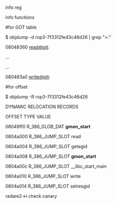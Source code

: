 info reg

info functions

#for GOT table

$ objdump -d rop3-7f3312fe43c46d26 | grep ">:"

08048360 <read@plt>:

...

...

080483a0 <write@plt>:


#for offset

$ objdump -R rop3-7f3312fe43c46d26


DYNAMIC RELOCATION RECORDS

OFFSET   TYPE              VALUE

08049ff0 R_386_GLOB_DAT    __gmon_start__

0804a000 R_386_JUMP_SLOT   read

0804a004 R_386_JUMP_SLOT   getegid

0804a008 R_386_JUMP_SLOT   __gmon_start__

0804a00c R_386_JUMP_SLOT   __libc_start_main

0804a010 R_386_JUMP_SLOT   write

0804a014 R_386_JUMP_SLOT   setresgid


radare2->i check canary
